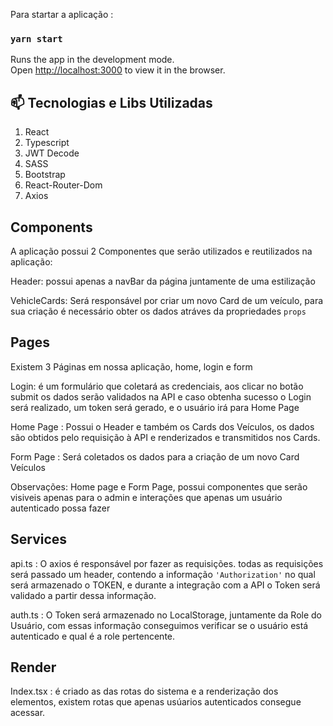 
Para startar a aplicação : 

### `yarn start`

Runs the app in the development mode.\
Open [http://localhost:3000](http://localhost:3000) to view it in the browser.



## 📫 Tecnologias e Libs Utilizadas

1. React
2. Typescript
3. JWT Decode
4. SASS
5. Bootstrap
6. React-Router-Dom
7. Axios


## Components

A aplicação possui 2 Componentes que serão utilizados e reutilizados na aplicação:

Header: possui apenas a navBar da página juntamente de uma estilização 

VehicleCards: Será responsável por criar um novo Card de um veículo, para sua criação é necessário obter os dados atráves da propriedades `props`


## Pages

Existem 3 Páginas em nossa aplicação, home, login e form

Login: é um formulário que coletará as credenciais, aos clicar no botão submit os dados serão validados na API e caso obtenha sucesso o Login será realizado, 
um token será gerado, e o usuário irá para Home Page

Home Page : Possui o Header e também os Cards dos Veículos, os dados são obtidos pelo requisição à API e renderizados e transmitidos nos Cards.

Form Page : Será coletados os dados para a criação de um novo Card Veículos

Observações: 
  Home page e Form Page, possui componentes que serão visiveis apenas para o admin e interações que apenas um usuário autenticado possa fazer


## Services

api.ts : O axios é responsável por fazer as requisições. todas as requisições será passado um header, contendo a informação `'Authorization'` no qual será armazenado o TOKEN,
e durante a integração com a API o Token será validado a partir dessa informação. 

auth.ts : O Token será armazenado no LocalStorage, juntamente da Role do Usuário, com essas informação conseguimos verificar se o usuário está autenticado e qual é a role pertencente. 


## Render

Index.tsx : é criado as das rotas do sistema e a renderização dos elementos, existem rotas que apenas usúarios autenticados consegue acessar. 




